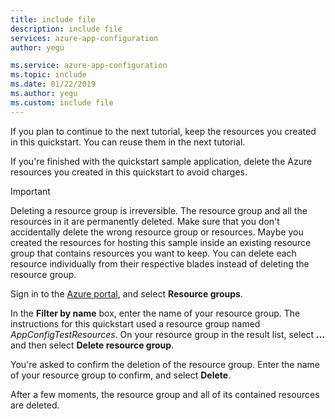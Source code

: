 ```yaml
---
title: include file
description: include file
services: azure-app-configuration
author: yegu

ms.service: azure-app-configuration
ms.topic: include
ms.date: 01/22/2019
ms.author: yegu
ms.custom: include file
---
```


If you plan to continue to the next tutorial, keep the resources you created in this quickstart. You can reuse them in the next tutorial.

If you're finished with the quickstart sample application, delete the Azure resources you created in this quickstart to avoid charges.

> [!IMPORTANT]
> Deleting a resource group is irreversible. The resource group and all the resources in it are permanently deleted. Make sure that you don't accidentally delete the wrong resource group or resources. Maybe you created the resources for hosting this sample inside an existing resource group that contains resources you want to keep. You can delete each resource individually from their respective blades instead of deleting the resource group.
>
>

Sign in to the [Azure portal](https://aka.ms/azconfig/portal), and select **Resource groups**.

In the **Filter by name** box, enter the name of your resource group. The instructions for this quickstart used a resource group named *AppConfigTestResources*. On your resource group in the result list, select **...** and then select **Delete resource group**.

You're asked to confirm the deletion of the resource group. Enter the name of your resource group to confirm, and select **Delete**.

After a few moments, the resource group and all of its contained resources are deleted.
